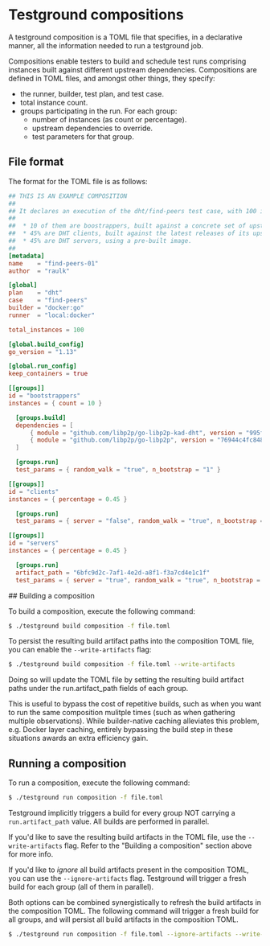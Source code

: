 # Testground compositions

A testground composition is a TOML file that specifies, in a declarative manner,
all the information needed to run a testground job.

Compositions enable testers to build and schedule test runs comprising instances
built against different upstream dependencies. Compositions are defined in TOML
files, and amongst other things, they specify:

* the runner, builder, test plan, and test case.
* total instance count.
* groups participating in the run. For each group:
  - number of instances (as count or percentage).
  - upstream dependencies to override.
  - test parameters for that group.

## File format

The format for the TOML file is as follows:

```toml
## THIS IS AN EXAMPLE COMPOSITION
##
## It declares an execution of the dht/find-peers test case, with 100 instances:
##
##  * 10 of them are boostrappers, built against a concrete set of upstream dependency overrides.
##  * 45% are DHT clients, built against the latest releases of its upstream dependencies.
##  * 45% are DHT servers, using a pre-built image.
##
[metadata]
name    = "find-peers-01"
author  = "raulk"

[global]
plan    = "dht"
case    = "find-peers"
builder = "docker:go"
runner  = "local:docker"

total_instances = 100

[global.build_config]
go_version = "1.13"

[global.run_config]
keep_containers = true

[[groups]]
id = "bootstrappers"
instances = { count = 10 }

  [groups.build]
  dependencies = [
      { module = "github.com/libp2p/go-libp2p-kad-dht", version = "995fee9e5345fdd7c151a5fe871252262db4e788"},
      { module = "github.com/libp2p/go-libp2p", version = "76944c4fc848530530f6be36fb22b70431ca506c"},
  ]

  [groups.run]
  test_params = { random_walk = "true", n_bootstrap = "1" }

[[groups]]
id = "clients"
instances = { percentage = 0.45 }

  [groups.run]
  test_params = { server = "false", random_walk = "true", n_bootstrap = "1" }

[[groups]]
id = "servers"
instances = { percentage = 0.45 }

  [groups.run]
  artifact_path = "6bfc9d2c-7af1-4e2d-a8f1-f3a7cd4e1c1f"
  test_params = { server = "true", random_walk = "true", n_bootstrap = "1" }
```

## Building a composition

To build a composition, execute the following command:

```sh
$ ./testground build composition -f file.toml
```

To persist the resulting build artifact paths into the composition TOML file,
you can enable the `--write-artifacts` flag:

```sh
$ ./testground build composition -f file.toml --write-artifacts
```

Doing so will update the TOML file by setting the resulting build artifact paths
under the run.artifact_path fields of each group.

This is useful to bypass the cost of repetitive builds, such as when you want to
run the same composition mulitple times (such as when gathering multiple
observations). While builder-native caching alleviates this problem, e.g. Docker
layer caching, entirely bypassing the build step in these situations awards an
extra efficiency gain.

## Running a composition

To run a composition, execute the following command:

```sh
$ ./testground run composition -f file.toml
```

Testground implicitly triggers a build for every group NOT carrying a
`run.artifact_path` value. All builds are performed in parallel.

If you'd like to save the resulting build artifacts in the TOML file, use the
`--write-artifacts` flag. Refer to the "Building a composition" section above
for more info.

If you'd like to _ignore_ all build artifacts present in the composition TOML,
you can use the `--ignore-artifacts` flag. Testground will trigger a fresh build
for each group (all of them in parallel).

Both options can be combined synergistically to refresh the build artifacts in
the composition TOML. The following command will trigger a fresh build for all
groups, and will persist all build artifacts in the composition TOML.

```sh
$ ./testground run composition -f file.toml --ignore-artifacts --write-artifacts
```
